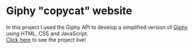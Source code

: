 # Giphy "copycat" website
In this project I used the Giphy API to develop a simplified version of [Giphy](http://www.giphy.com) using HTML, CSS and JavaScript. <br>
[Click here](https://giphy.vercel.app/) to see the project live! 
